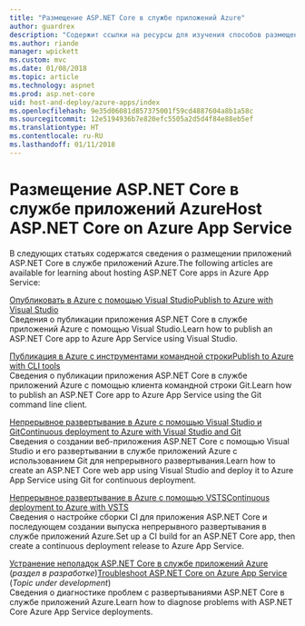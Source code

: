 ```yaml
---
title: "Размещение ASP.NET Core в службе приложений Azure"
author: guardrex
description: "Содержит ссылки на ресурсы для изучения способов размещения приложений ASP.NET Core в службе приложений Azure."
ms.author: riande
manager: wpickett
ms.custom: mvc
ms.date: 01/08/2018
ms.topic: article
ms.technology: aspnet
ms.prod: asp.net-core
uid: host-and-deploy/azure-apps/index
ms.openlocfilehash: 9e35d06081d857375001f59cd4887604a8b1a58c
ms.sourcegitcommit: 12e5194936b7e820efc5505a2d5d4f84e88eb5ef
ms.translationtype: HT
ms.contentlocale: ru-RU
ms.lasthandoff: 01/11/2018
---
```

# <a name="host-aspnet-core-on-azure-app-service"></a><span data-ttu-id="c51a1-103">Размещение ASP.NET Core в службе приложений Azure</span><span class="sxs-lookup"><span data-stu-id="c51a1-103">Host ASP.NET Core on Azure App Service</span></span>

<span data-ttu-id="c51a1-104">В следующих статьях содержатся сведения о размещении приложений ASP.NET Core в службе приложений Azure.</span><span class="sxs-lookup"><span data-stu-id="c51a1-104">The following articles are available for learning about hosting ASP.NET Core apps in Azure App Service:</span></span>

[<span data-ttu-id="c51a1-105">Опубликовать в Azure с помощью Visual Studio</span><span class="sxs-lookup"><span data-stu-id="c51a1-105">Publish to Azure with Visual Studio</span></span>](xref:tutorials/publish-to-azure-webapp-using-vs)  
<span data-ttu-id="c51a1-106">Сведения о публикации приложения ASP.NET Core в службе приложений Azure с помощью Visual Studio.</span><span class="sxs-lookup"><span data-stu-id="c51a1-106">Learn how to publish an ASP.NET Core app to Azure App Service using Visual Studio.</span></span>

[<span data-ttu-id="c51a1-107">Публикация в Azure с инструментами командной строки</span><span class="sxs-lookup"><span data-stu-id="c51a1-107">Publish to Azure with CLI tools</span></span>](xref:tutorials/publish-to-azure-webapp-using-cli)  
<span data-ttu-id="c51a1-108">Сведения о публикации приложения ASP.NET Core в службе приложений Azure с помощью клиента командной строки Git.</span><span class="sxs-lookup"><span data-stu-id="c51a1-108">Learn how to publish an ASP.NET Core app to Azure App Service using the Git command line client.</span></span>

[<span data-ttu-id="c51a1-109">Непрерывное развертывание в Azure с помощью Visual Studio и Git</span><span class="sxs-lookup"><span data-stu-id="c51a1-109">Continuous deployment to Azure with Visual Studio and Git</span></span>](xref:host-and-deploy/azure-apps/azure-continuous-deployment)  
<span data-ttu-id="c51a1-110">Сведения о создании веб-приложения ASP.NET Core с помощью Visual Studio и его развертывании в службе приложений Azure с использованием Git для непрерывного развертывания.</span><span class="sxs-lookup"><span data-stu-id="c51a1-110">Learn how to create an ASP.NET Core web app using Visual Studio and deploy it to Azure App Service using Git for continuous deployment.</span></span>

[<span data-ttu-id="c51a1-111">Непрерывное развертывание в Azure с помощью VSTS</span><span class="sxs-lookup"><span data-stu-id="c51a1-111">Continuous deployment to Azure with VSTS</span></span>](https://www.visualstudio.com/docs/build/aspnet/core/quick-to-azure)  
<span data-ttu-id="c51a1-112">Сведения о настройке сборки CI для приложения ASP.NET Core и последующем создании выпуска непрерывного развертывания в службе приложений Azure.</span><span class="sxs-lookup"><span data-stu-id="c51a1-112">Set up a CI build for an ASP.NET Core app, then create a continuous deployment release to Azure App Service.</span></span>

<span data-ttu-id="c51a1-113">[Устранение неполадок ASP.NET Core в службе приложений Azure](xref:host-and-deploy/azure-apps/troubleshoot) (*раздел в разработке*)</span><span class="sxs-lookup"><span data-stu-id="c51a1-113">[Troubleshoot ASP.NET Core on Azure App Service](xref:host-and-deploy/azure-apps/troubleshoot) (*Topic under development*)</span></span>  
<span data-ttu-id="c51a1-114">Сведения о диагностике проблем с развертываниями ASP.NET Core в службе приложений Azure.</span><span class="sxs-lookup"><span data-stu-id="c51a1-114">Learn how to diagnose problems with ASP.NET Core Azure App Service deployments.</span></span>
